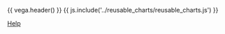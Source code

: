 {{ vega.header() }}
{{ js.include('../reusable_charts/reusable_charts.js') }}

<a href="../help/index.html" class="icon fa fa-question-circle"> Help</a>

<div id="visualization"></div>
<script type="text/javascript">
  dvOverTimeChart(
    '../data/demographics-data-row-based.csv',
    {
      selectedDataVariables: [
        'Gender Unspecified',
        'Female',
        'Male',
        'AMERICAN INDIAN AND ALASKA NATIVE',
        'ASIAN ',
        'BLACK OR AFRICAN AMERICAN',
        'HISPANIC OR LATINO',
        'MULTIRACIAL',
        'NATIVE HAWAIIAN AND OTHER PACIFIC ISLANDER',
        'WHITE',
        'Other Race',
        '1-4',
        '5-9',
        '10-14',
        '15-19',
        '20-24',
        '25-29',
        '30-34',
        '35-39',
        '40-44',
        '45-49',
        '50-54',
        '55-59',
        '60-64',
        '65-69',
        '70-74',
        '75-79',
        '80-84',
        '85-89',
        '90+'
      ],
      initVariables: [
        'Gender Unspecified',
        'Female',
        'Male'
      ]
    }
  )
</script>

<style>
/* hack to turn off gray background in the readthedocs theme */
.wy-nav-content-wrap { background-color: #fcfcfc !important; }
</style>
